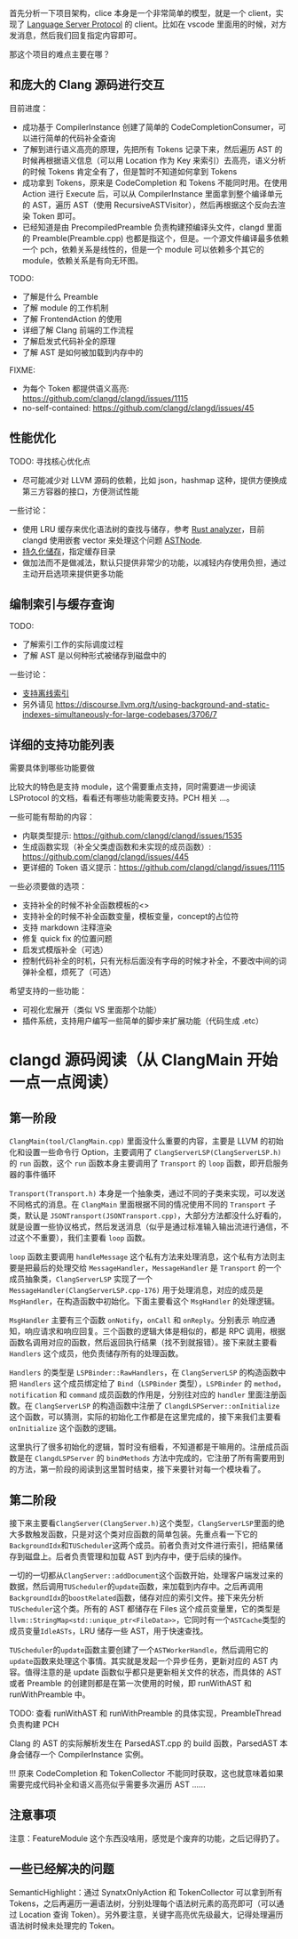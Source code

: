 首先分析一下项目架构，clice 本身是一个非常简单的模型，就是一个 client，实现了 [Language Server Protocol](https://microsoft.github.io/language-server-protocol/) 的 client。比如在 vscode 里面用的时候，对方发消息，然后我们回复指定内容即可。

那这个项目的难点主要在哪？

## 和庞大的 Clang 源码进行交互

目前进度：
- 成功基于 CompilerInstance 创建了简单的 CodeCompletionConsumer，可以进行简单的代码补全查询
- 了解到进行语义高亮的原理，先把所有 Tokens 记录下来，然后遍历 AST 的时候再根据语义信息（可以用 Location 作为 Key 来索引）去高亮，语义分析的时候 Tokens 肯定全有了，但是暂时不知道如何拿到 Tokens
- 成功拿到 Tokens，原来是 CodeCompletion 和 Tokens 不能同时用。在使用 Action 进行 Execute 后，可以从 CompilerInstance 里面拿到整个编译单元的 AST，遍历 AST（使用 RecursiveASTVisitor），然后再根据这个反向去渲染 Token 即可。
- 已经知道是由 PrecompiledPreamble 负责构建预编译头文件，clangd 里面的 Preamble(Preamble.cpp) 也都是指这个，但是。一个源文件编译最多依赖一个 pch，依赖关系是线性的，但是一个 module 可以依赖多个其它的 module，依赖关系是有向无环图。


TODO:
- 了解是什么 Preamble
- 了解 module 的工作机制
- 了解 FrontendAction 的使用
- 详细了解 Clang 前端的工作流程
- 了解启发式代码补全的原理
- 了解 AST 是如何被加载到内存中的

FIXME:
- 为每个 Token 都提供语义高亮: https://github.com/clangd/clangd/issues/1115
- no-self-contained: https://github.com/clangd/clangd/issues/45

## 性能优化

TODO: 寻找核心优化点
- 尽可能减少对 LLVM 源码的依赖，比如 json，hashmap 这种，提供方便换成第三方容器的接口，方便测试性能

一些讨论：
- 使用 LRU 缓存来优化语法树的查找与储存，参考 [Rust analyzer](https://github.com/rust-lang/rust-analyzer/pull/1382)，目前 clangd 使用嵌套 vector 来处理这个问题 [ASTNode](https://github.com/llvm/llvm-project/blob/main/clang-tools-extra/clangd/Protocol.h#L2017).
- [持久化储存](https://github.com/rust-lang/rust-analyzer/issues/4712)，指定缓存目录
- 做加法而不是做减法，默认只提供非常少的功能，以减轻内存使用负担，通过主动开启选项来提供更多功能

## 编制索引与缓存查询

TODO:
- 了解索引工作的实际调度过程
- 了解 AST 是以何种形式被储存到磁盘中的 

一些讨论：
- [支持离线索引](https://github.com/clangd/clangd/issues/587)
- 另外请见 https://discourse.llvm.org/t/using-background-and-static-indexes-simultaneously-for-large-codebases/3706/7

## 详细的支持功能列表

需要具体到哪些功能要做

比较大的特色是支持 module，这个需要重点支持，同时需要进一步阅读 LSProtocol 的文档，看看还有哪些功能需要支持。PCH 相关 ...。

一些可能有帮助的内容：
- 内联类型提示: https://github.com/clangd/clangd/issues/1535
- 生成函数实现（补全父类虚函数和未实现的成员函数）: https://github.com/clangd/clangd/issues/445
- 更详细的 Token 语义提示：https://github.com/clangd/clangd/issues/1115


一些必须要做的选项：
- 支持补全的时候不补全函数模板的<>
- 支持补全的时候不补全函数变量，模板变量，concept的占位符
- 支持 markdown 注释渲染
- 修复 quick fix 的位置问题
- 启发式模版补全（可选）
- 控制代码补全的时机，只有光标后面没有字母的时候才补全，不要改中间的词弹补全框，烦死了（可选）

希望支持的一些功能：
- 可视化宏展开（类似 VS 里面那个功能）
- 插件系统，支持用户编写一些简单的脚步来扩展功能（代码生成 .etc）

# clangd 源码阅读（从 ClangMain 开始一点一点阅读）


## 第一阶段

`ClangMain(tool/ClangMain.cpp)` 里面没什么重要的内容，主要是 LLVM 的初始化和设置一些命令行 Option，主要调用了 `ClangServerLSP(ClangServerLSP.h)` 的 `run` 函数，这个 `run` 函数本身主要调用了 `Transport` 的 `loop` 函数，即开启服务器的事件循环

`Transport(Transport.h)` 本身是一个抽象类，通过不同的子类来实现，可以发送不同格式的消息。在 `ClangMain` 里面根据不同的情况使用不同的 `Transport` 子类，默认是 `JSONTransport(JSONTransport.cpp)`，大部分方法都没什么好看的，就是设置一些协议格式，然后发送消息（似乎是通过标准输入输出流进行通信，不过这个不重要），我们主要看 `loop` 函数。

`loop` 函数主要调用 `handleMessage` 这个私有方法来处理消息，这个私有方法则主要是把最后的处理交给 `MessageHandler`，`MessageHandler` 是 `Transport` 的一个成员抽象类，`ClangServerLSP` 实现了一个 `MessageHandler(ClangServerLSP.cpp-176)` 用于处理消息，对应的成员是 `MsgHandler`，在构造函数中初始化。下面主要看这个 `MsgHandler` 的处理逻辑。

`MsgHandler` 主要有三个函数 `onNotify`，`onCall` 和 `onReply`。分别表示 响应通知，响应请求和响应回复。三个函数的逻辑大体是相似的，都是 RPC 调用，根据函数名调用对应的函数，然后返回执行结果（找不到就报错）。接下来就主要看 `Handlers` 这个成员，他负责储存所有的处理函数。

`Handlers` 的类型是 `LSPBinder::RawHandlers`，在 `ClangServerLSP` 的构造函数中把 `Handlers` 这个成员绑定给了 `Bind`（`LSPBinder` 类型），`LSPBinder` 的 `method`，`notification` 和 `command` 成员函数的作用是，分别往对应的 `handler` 里面注册函数。在 `ClangServerLSP` 的构造函数中注册了 `ClangdLSPServer::onInitialize` 这个函数，可以猜测，实际的初始化工作都是在这里完成的，接下来我们主要看 `onInitialize` 这个函数的逻辑。

这里执行了很多初始化的逻辑，暂时没有细看，不知道都是干嘛用的。注册成员函数是在 `ClangdLSPServer` 的 `bindMethods` 方法中完成的，它注册了所有需要用到的方法，第一阶段的阅读到这里暂时结束，接下来要针对每一个模块看了。

## 第二阶段

接下来主要看`ClangServer(ClangServer.h)`这个类型，`ClangServerLSP`里面的绝大多数触发函数，只是对这个类对应函数的简单包装。先重点看一下它的`BackgroundIdx`和`TUScheduler`这两个成员。前者负责对文件进行索引，把结果储存到磁盘上。后者负责管理和加载 AST 到内存中，便于后续的操作。

一切的一切都从`ClangServer::addDocument`这个函数开始，处理客户端发过来的数据，然后调用`TUScheduler`的`update`函数，来加载到内存中。之后再调用`BackgroundIdx`的`boostRelated`函数，储存对应的索引文件。接下来先分析`TUScheduler`这个类。所有的 AST 都储存在 Files 这个成员变量里，它的类型是`llvm::StringMap<std::unique_ptr<FileData>>`，它同时有一个`ASTCache`类型的成员变量`IdleASTs`，LRU 储存一些 AST，用于快速查找。

`TUScheduler`的`update`函数主要创建了一个`ASTWorkerHandle`，然后调用它的`update`函数来处理这个事情。其实就是发起一个异步任务，更新对应的 AST 内容。值得注意的是 update 函数似乎都只是更新相关文件的状态，而具体的 AST 或者 Preamble 的创建则都是在第一次使用的时候，即 runWithAST 和 runWithPreamble 中。

TODO: 查看 runWithAST 和 runWithPreamble 的具体实现，PreambleThread 负责构建 PCH

Clang 的 AST 的实际解析发生在 ParsedAST.cpp 的 build 函数，ParsedAST 本身会储存一个 CompilerInstance 实例。

!!! 原来 CodeCompletion 和 TokenCollector 不能同时获取，这也就意味着如果需要完成代码补全和语义高亮似乎需要多次遍历 AST ......

## 注意事项

注意：FeatureModule 这个东西没啥用，感觉是个废弃的功能，之后记得扔了。

## 一些已经解决的问题

SemanticHighlight：通过 SynatxOnlyAction 和 TokenCollector 可以拿到所有 Tokens，之后再遍历一遍语法树，分别处理每个语法树元素的高亮即可（可以通过 Location 查询 Token）。另外要注意，关键字高亮优先级最大，记得处理遍历语法树时候未处理完的 Token。

